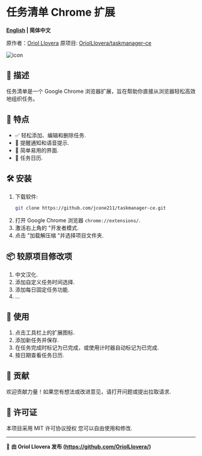 # 任务清单 Chrome 扩展

**[English](README.md) | 简体中文**

原作者：[Oriol Llovera](https://github.com/OriolLlovera/)
原项目: [OriolLlovera/taskmanager-ce](https://github.com/OriolLlovera/taskmanager-ce.git)

![icon](https://github.com/user-attachments/assets/3c86f31d-1183-470e-b280-409472668bb4)

## 📌 描述

任务清单是一个 Google Chrome 浏览器扩展，旨在帮助你直接从浏览器轻松高效地组织任务。

## 🚀 特点

- ✅ 轻松添加、编辑和删除任务.
- 🔔 提醒通知和语音提示.
- 🎨 简单易用的界面.
- 🌙 任务日历.

## 🛠 安装

1. 下载软件:
   ```sh
   git clone https://github.com/jcone211/taskmanager-ce.git
   ```
2. 打开 Google Chrome 浏览器 `chrome://extensions/`.
3. 激活右上角的 "开发者模式.
4. 点击 "加载解压缩 "并选择项目文件夹.

## 📦 较原项目修改项

1. 中文汉化.
2. 添加自定义任务时间选择.
3. 添加每日固定任务功能.
4. ...

## 📝 使用

1. 点击工具栏上的扩展图标.
2. 添加新任务并保存.
3. 在任务完成时标记为已完成，或使用计时器自动标记为已完成.
4. 按日期查看任务日历.

## 🤝 贡献

欢迎贡献力量！如果您有想法或改进意见，请打开问题或提出拉取请求.

## 📜 许可证

本项目采用 MIT 许可协议授权 您可以自由使用和修改.

---

🚀 **由 Oriol Llovera 发布 (https://github.com/OriolLlovera/)**
